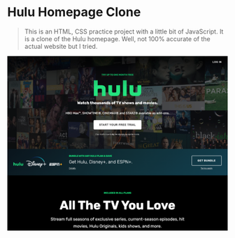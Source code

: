 # Hulu Homepage Clone

> This is an HTML, CSS practice project with a little bit of JavaScript. It is a clone of the Hulu homepage. Well, not 100% accurate of the actual website but I tried.

![Hulu Clone](/img/screen.png 'Hulu Clone')